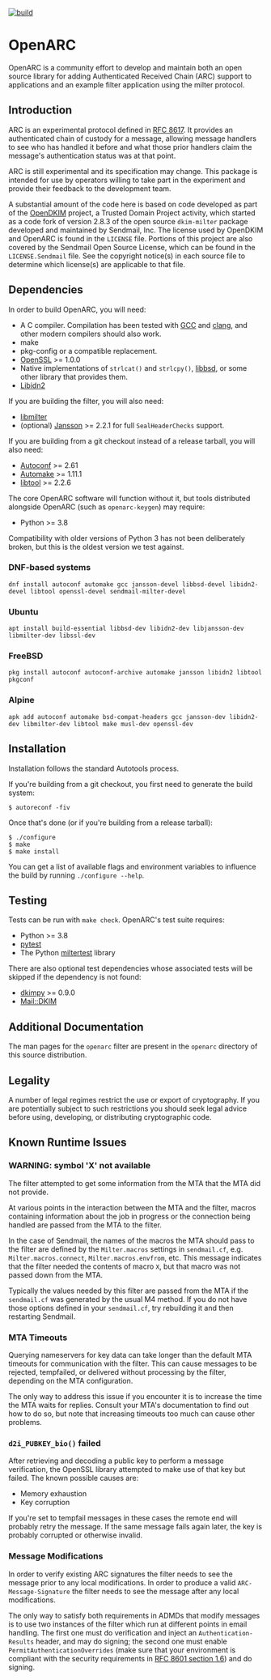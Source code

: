 [![build](https://github.com/flowerysong/OpenARC/actions/workflows/build.yml/badge.svg)](https://github.com/flowerysong/OpenARC/actions/workflows/build.yml)

# OpenARC

OpenARC is a community effort to develop and maintain both an open
source library for adding Authenticated Received Chain (ARC) support
to applications and an example filter application using the milter
protocol.

## Introduction

ARC is an experimental protocol defined in [RFC
8617](https://www.rfc-editor.org/info/rfc8617). It provides an
authenticated chain of custody for a message, allowing message
handlers to see who has handled it before and what those prior
handlers claim the message's authentication status was at that point.

ARC is still experimental and its specification may change. This
package is intended for use by operators willing to take part in the
experiment and provide their feedback to the development team.

A substantial amount of the code here is based on code developed as
part of the [OpenDKIM](http://www.opendkim.org/) project, a Trusted
Domain Project activity, which started as a code fork of version 2.8.3
of the open source `dkim-milter` package developed and maintained
by Sendmail, Inc. The license used by OpenDKIM and OpenARC is found
in the `LICENSE` file. Portions of this project are also covered
by the Sendmail Open Source License, which can be found in the
`LICENSE.Sendmail` file. See the copyright notice(s) in each source
file to determine which license(s) are applicable to that file.

## Dependencies

In order to build OpenARC, you will need:

* A C compiler. Compilation has been tested with [GCC](https://gcc.gnu.org/)
  and [clang](https://clang.llvm.org/), and other modern compilers should also
  work.
* make
* pkg-config or a compatible replacement.
* [OpenSSL](https://openssl.org/) >= 1.0.0
* Native implementations of `strlcat()` and `strlcpy()`,
  [libbsd](https://libbsd.freedesktop.org/), or some other library that
  provides them.
* [Libidn2](https://gitlab.com/libidn/libidn2)

If you are building the filter, you will also need:

* [libmilter](https://sendmail.org/)
* (optional) [Jansson](https://github.com/akheron/jansson) >= 2.2.1 for full
  `SealHeaderChecks` support.

If you are building from a git checkout instead of a release tarball,
you will also need:

* [Autoconf](https://www.gnu.org/software/autoconf/) >= 2.61
* [Automake](https://www.gnu.org/software/automake/) >= 1.11.1
* [libtool](https://www.gnu.org/software/libtool/) >= 2.2.6

The core OpenARC software will function without it, but tools distributed
alongside OpenARC (such as `openarc-keygen`) may require:

* Python >= 3.8

Compatibility with older versions of Python 3 has not been
deliberately broken, but this is the oldest version we test against.

### DNF-based systems

```
dnf install autoconf automake gcc jansson-devel libbsd-devel libidn2-devel libtool openssl-devel sendmail-milter-devel
```

### Ubuntu

```
apt install build-essential libbsd-dev libidn2-dev libjansson-dev libmilter-dev libssl-dev
```

### FreeBSD

```
pkg install autoconf autoconf-archive automake jansson libidn2 libtool pkgconf
```

### Alpine
```
apk add autoconf automake bsd-compat-headers gcc jansson-dev libidn2-dev libmilter-dev libtool make musl-dev openssl-dev
```

## Installation

Installation follows the standard Autotools process.

If you're building from a git checkout, you first need to generate the
build system:

```
$ autoreconf -fiv
```

Once that's done (or if you're building from a release tarball):

```
$ ./configure
$ make
$ make install
```

You can get a list of available flags and environment variables to
influence the build by running `./configure --help`.

## Testing

Tests can be run with `make check`. OpenARC's test suite requires:

* Python >= 3.8
* [pytest](https://pytest.org)
* The Python [miltertest](https://pypi.org/project/miltertest/) library

There are also optional test dependencies whose associated tests will be
skipped if the dependency is not found:

* [dkimpy](https://launchpad.net/dkimpy) >= 0.9.0
* [Mail::DKIM](https://metacpan.org/pod/Mail::DKIM)

## Additional Documentation

The man pages for the `openarc` filter are present in the `openarc`
directory of this source distribution.

## Legality

A number of legal regimes restrict the use or export of cryptography.
If you are potentially subject to such restrictions you should seek
legal advice before using, developing, or distributing cryptographic
code.

## Known Runtime Issues

### WARNING: symbol 'X' not available

The filter attempted to get some information from the MTA that the MTA
did not provide.

At various points in the interaction between the MTA and the filter,
macros containing information about the job in progress or the
connection being handled are passed from the MTA to the filter.

In the case of Sendmail, the names of the macros the MTA should
pass to the filter are defined by the `Milter.macros` settings in
`sendmail.cf`, e.g. `Milter.macros.connect`, `Milter.macros.envfrom`,
etc. This message indicates that the filter needed the contents of
macro `X`, but that macro was not passed down from the MTA.

Typically the values needed by this filter are passed from the MTA if
the `sendmail.cf` was generated by the usual M4 method. If you do not
have those options defined in your `sendmail.cf`, try rebuilding it
and then restarting Sendmail.

### MTA Timeouts

Querying nameservers for key data can take longer than the default MTA
timeouts for communication with the filter. This can cause messages to
be rejected, tempfailed, or delivered without processing by the filter,
depending on the MTA configuration.

The only way to address this issue if you encounter it is to increase
the time the MTA waits for replies. Consult your MTA's documentation
to find out how to do so, but note that increasing timeouts too much
can cause other problems.

### `d2i_PUBKEY_bio()` failed

After retrieving and decoding a public key to perform a message
verification, the OpenSSL library attempted to make use of that key
but failed. The known possible causes are:

* Memory exhaustion
* Key corruption

If you're set to tempfail messages in these cases the remote end
will probably retry the message. If the same message fails again
later, the key is probably corrupted or otherwise invalid.

### Message Modifications

In order to verify existing ARC signatures the filter needs to see the
message prior to any local modifications. In order to produce a valid
`ARC-Message-Signature` the filter needs to see the message after any
local modifications.

The only way to satisfy both requirements in ADMDs that
modify messages is to use two instances of the filter which
run at different points in email handling. The first one
must do verification and inject an `Authentication-Results`
header, and may do signing; the second one must enable
`PermitAuthenticationOverrides` (make sure that your environment
is compliant with the security requirements in [RFC 8601 section
1.6](https://datatracker.ietf.org/doc/html/rfc8601#section-1.6)) and
do signing.
